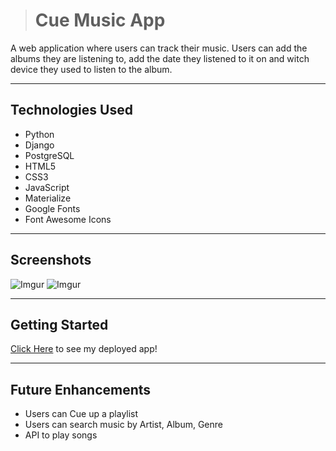 > # Cue Music App
> 
A web application where users can track their music. Users can add the albums they are listening to, add the date they listened to it on and witch device they used to listen to the album.
___
## Technologies Used
- Python
- Django
- PostgreSQL
- HTML5
- CSS3
- JavaScript
- Materialize
- Google Fonts
- Font Awesome Icons
___
## Screenshots

![Imgur](https://i.imgur.com/BrU4ZjB.png)
![Imgur](https://i.imgur.com/1dCMESU.png)


___
## Getting Started
[Click Here](https://dazzoc.github.io/Hex-Color-App/) to see my deployed app!
___
## Future Enhancements
- Users can Cue up a playlist
- Users can search music by Artist, Album, Genre
- API to play songs